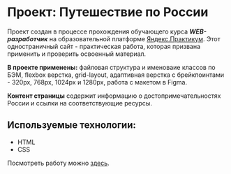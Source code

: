 # Проект: Путешествие по России
Проект создан в процессе прохождения обучающего курса ***WEB-разработчик*** на образовательной платформе [Яндекс.Практикум](https://practicum.yandex.ru/ "Перейти").
Этот одностраничный сайт - практическая работа, которая призвана применить и проверить освоенный материал.

**В проекте применены:** файловая структура и именоваие классов по БЭМ, flexbox верстка, grid-layout, адаптивная верстка с брейкпоинтами - 320px, 768px, 1024px и 1280px, работа с макетом в Figma.

**Контент страницы** содержит информацию о достопримечательностях России и ссылки на соответствующие ресурсы.

## Используемые технологии:
* HTML
* CSS

Посмотреть работу можно [здесь]([ссылка](https://pave1an.github.io/russian-travel/) "Перейти").
